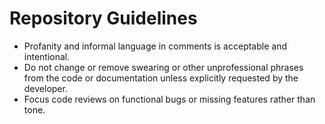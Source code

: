 # Repository Guidelines

- Profanity and informal language in comments is acceptable and intentional.
- Do not change or remove swearing or other unprofessional phrases from the code or documentation unless explicitly requested by the developer.
- Focus code reviews on functional bugs or missing features rather than tone.
